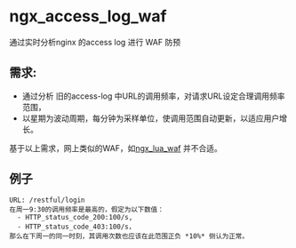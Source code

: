 ngx_access_log_waf
==================

通过实时分析nginx 的access log 进行 WAF 防预


需求:
-----

- 通过分析 旧的access-log 中URL的调用频率，对请求URL设定合理调用频率范围，
- 以星期为波动周期，每分钟为采样单位，使调用范围自动更新，以适应用户增长。


基于以上需求，网上类似的WAF，如[ngx_lua_waf](https://github.com/loveshell/ngx_lua_waf) 并不合适。


例子
----
    URL: /restful/login
    在周一9:30的调用频率是最高的，假定为以下数值：
      - HTTP_status_code_200:100/s, 
      - HTTP_status_code_403:100/s，
    那么在下周一的同一时刻，其调用次数也应该在此范围正负 *10%* 侧认为正常。
